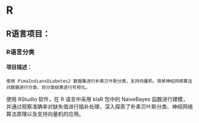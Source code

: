 # R
## R语言项目：
### R语言分类
#### 项目描述：
	使用 PimaIndiansDiabetes2 数据集进行朴素贝叶斯分类，支持向量机，简单神经网络算法对数据进行分类，将分类结果进行可视化。  
 使用 RStudio 软件，在 R 语言中采用 klaR 包中的 NaiveBayes 函数进行建模，并通过观察准确率对缺失值进行插补处理，深入探索了朴素贝叶斯分类、神经网络算法原理以及支持向量机的应用。
